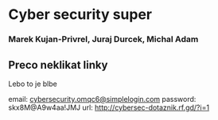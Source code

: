 # Cyber security super
### Marek Kujan-Privrel, Juraj Durcek, Michal Adam

## 

## Preco neklikat linky
Lebo to je blbe

email: cybersecurity.omqc6@simplelogin.com
password: skx8M@A9w4aa!JMJ
url: http://cybersec-dotaznik.rf.gd/?i=1
